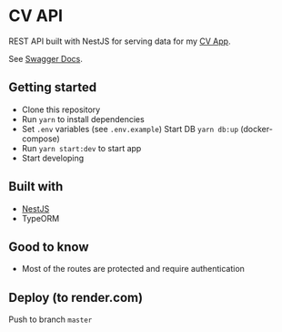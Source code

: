 # CV API

REST API built with NestJS for serving data for my [CV App](https://github.com/WeceW/cv).

See [Swagger Docs](https://toni-weckroth-api-v2.onrender.com/api).

## Getting started

- Clone this repository
- Run `yarn` to install dependencies
- Set `.env` variables (see `.env.example`)
  Start DB `yarn db:up` (docker-compose)
- Run `yarn start:dev` to start app
- Start developing

## Built with

- [NestJS](https://docs.nestjs.com/)
- TypeORM

## Good to know

- Most of the routes are protected and require authentication

## Deploy (to render.com)
Push to branch `master`
